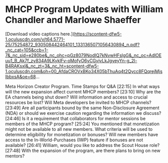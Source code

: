 # MHCP Program Updates with William Chandler and Marlowe Shaeffer

[Download video captions here.](https://scontent-dfw5-1.oculuscdn.com/v/t64.5771-25/75254872_930508442464101_1331365071056430894_n.pdf?_nc_cat=105&ccb=1-7&_nc_sid=e280be&_nc_ohc=pGz8079NodIQ7kNvwHFslgG&_nc_oc=AdlOEuu1_B_Ak7f_zy834A9LKyklFv-oMofyO6yCGvjvLkJgyeyYn-g_2l-B4RAKsxI&_nc_zt=3&_nc_ht=scontent-dfw5-1.oculuscdn.com&oh=00_AfdaCROVxBKo34X05bThuAq4t2Qycc8FQqrejMjsIbbxsA&oe=68...

Meta Horizon Creator Program. Time Stamps for Q&A [22:15] In what ways will the new expansion affect current MHCP members? [23:10] Why are the EA channels being shut down? Will information and access to crucial resources be lost? Will Meta developers be invited to MHCP channels? [23:49] Are all participants bound by the same Non-Disclosure Agreement (NDA) or should we exercise caution regarding the information we discuss? [24:46] Is it a requirement that collaborators for mentor sessions be members of the MHCP program? [25:24] You mentioned that monetization might not be available to all new members. What criteria will be used to determine eligibility for monetization or bonuses? Will new members have access to the In-World-Purchases (IWP) feature if bonuses are not available? [26:41] William, would you like to address the Scout House role? [27:48] With the expansion of the program, are there plans to bring on new mentors?
